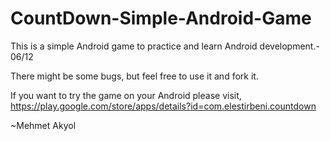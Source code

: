 CountDown-Simple-Android-Game
=============================

This is a simple Android game to practice and learn Android development.- 06/12

There might be some bugs, but feel free to use it and fork it.

If you want to try the game on your Android please visit, https://play.google.com/store/apps/details?id=com.elestirbeni.countdown


~Mehmet Akyol
